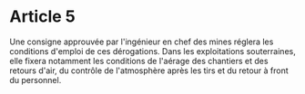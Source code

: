 # Article 5

Une consigne approuvée par l'ingénieur en chef des mines réglera les conditions d'emploi de ces dérogations. Dans les exploitations souterraines, elle fixera notamment les conditions de l'aérage des chantiers et des retours d'air, du contrôle de l'atmosphère après les tirs et du retour à front du personnel.
